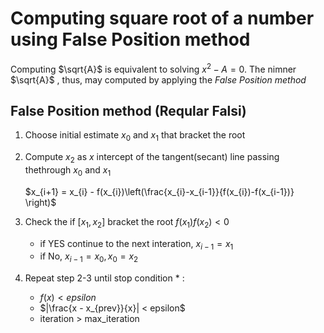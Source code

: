 # Computing square root of a number using False Position method

Computing $\sqrt{A}$ is equivalent to solving $x^{2} - A = 0.$ The nimner $\sqrt{A}$ , thus, may computed by applying the *False Position method* 

## False Position method (Reqular Falsi)

1. Choose initial estimate $x_0$ and $x_1$ that bracket the root
2. Compute $x_2$ as $x$ intercept of the tangent(secant) line passing thethrough $x_0$ and $x_1$

    $x_{i+1} = x_{i} - f(x_{i})\left(\frac{x_{i}-x_{i-1}}{f(x_{i})-f(x_{i-1})}  \right)$

3. Check the if $[x_1, x_2]$ bracket the root $f(x_1)f(x_2) < 0$
    - if YES continue to the next interation, $x_{i-1} = x_{1}$
    - if No, $x_{i-1} = x_{0}, x_{0} = x_{2}$

4. Repeat step 2-3 until stop condition * :
   - $f(x) < epsilon$
   - $|\frac{x - x_{prev}}{x}| < epsilon$
   - iteration > max_iteration